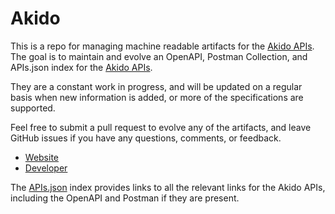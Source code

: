 # AkidoThis is a repo for managing machine readable artifacts for the [Akido APIs](https://www.akidolabs.com/). The goal is to maintain and evolve an OpenAPI, Postman Collection, and APIs.json index for the [Akido APIs](https://www.akidolabs.com/).They are a constant work in progress, and will be updated on a regular basis when new information is added, or more of the specifications are supported.Feel free to submit a pull request to evolve any of the artifacts, and leave GitHub issues if you have any questions, comments, or feedback.- [Website](https://www.akidolabs.com/)- [Developer](https://www.akidolabs.com/)The [APIs.json](https://github.com/api-evangelist/akido/blob/master/apis.json) index provides links to all the relevant links for the Akido APIs, including the OpenAPI and Postman if they are present.